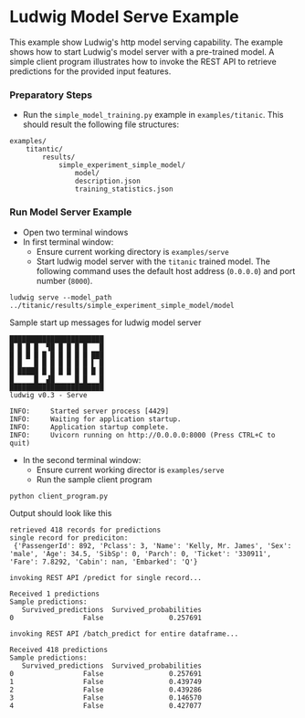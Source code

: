 # Ludwig Model Serve Example

This example show Ludwig's http model serving capability.
The example shows how to start Ludwig's model server with a pre-trained model.
A simple client program illustrates how to invoke the REST API to retrieve predictions for the provided input features.

### Preparatory Steps

* Run the `simple_model_training.py` example in `examples/titanic`. This should result the following file structures:
``` 
examples/
    titantic/
        results/
            simple_experiment_simple_model/
                model/
                description.json
                training_statistics.json
```


### Run Model Server Example

* Open two terminal windows
* In first terminal window:
  * Ensure current working directory is `examples/serve`
  * Start ludwig model server with the `titanic` trained model.  The following command uses the default host address (`0.0.0.0`) and port number (`8000`).
```
ludwig serve --model_path ../titanic/results/simple_experiment_simple_model/model
```

Sample start up messages for ludwig model server
```
███████████████████████
█ █ █ █  ▜█ █ █ █ █   █
█ █ █ █ █ █ █ █ █ █ ███
█ █   █ █ █ █ █ █ █ ▌ █
█ █████ █ █ █ █ █ █ █ █
█     █  ▟█     █ █   █
███████████████████████
ludwig v0.3 - Serve

INFO:     Started server process [4429]
INFO:     Waiting for application startup.
INFO:     Application startup complete.
INFO:     Uvicorn running on http://0.0.0.0:8000 (Press CTRL+C to quit)

```

* In the second terminal window:
  * Ensure current working director is `examples/serve`
  * Run the sample client program

``` 
python client_program.py
```

Output should look like this
``` 
retrieved 418 records for predictions
single record for prediciton:
 {'PassengerId': 892, 'Pclass': 3, 'Name': 'Kelly, Mr. James', 'Sex': 'male', 'Age': 34.5, 'SibSp': 0, 'Parch': 0, 'Ticket': '330911', 'Fare': 7.8292, 'Cabin': nan, 'Embarked': 'Q'}

invoking REST API /predict for single record...

Received 1 predictions
Sample predictions:
   Survived_predictions  Survived_probabilities
0                 False                0.257691

invoking REST API /batch_predict for entire dataframe...

Received 418 predictions
Sample predictions:
   Survived_predictions  Survived_probabilities
0                 False                0.257691
1                 False                0.439749
2                 False                0.439286
3                 False                0.146570
4                 False                0.427077
```
